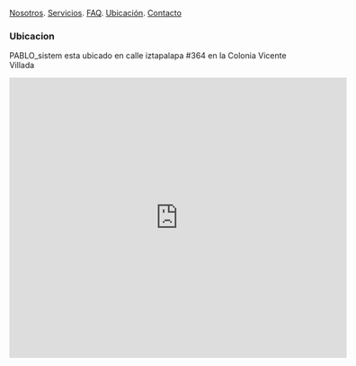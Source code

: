 [Nosotros](./nosotros.md). [Servicios](./servicios.md). [FAQ](FAQ.md). [Ubicación](ubicacion.md). [Contacto](./contacto.md)
### Ubicacion

PABLO_sistem esta ubicado en calle iztapalapa #364 en la Colonia Vicente Villada

<div class="mapouter"><div class="gmap_canvas"><iframe width="600" height="500" id="gmap_canvas" src="https://maps.google.com/maps?q=Cetis%2032&t=&z=13&ie=UTF8&iwloc=&output=embed" frameborder="0" scrolling="no" marginheight="0" marginwidth="0"></iframe><a href="https://fmovies-online.net">fmovies</a><br><style>.mapouter{position:relative;text-align:right;height:500px;width:600px;}</style><a href="https://www.embedgooglemap.net">google map html code</a><style>.gmap_canvas {overflow:hidden;background:none!important;height:500px;width:600px;}</style></div></div>
